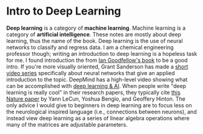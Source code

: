 Intro to Deep Learning
=======================

**Deep learning** is a category of **machine learning**. Machine learning is a category of **artificial intelligence**. These notes are mostly about deep learning, thus the name of the book. Deep learning is the use of neural networks to classify and regress data. I am a chemical engineering professor though; writing an introduction to deep learning is a hopeless task for me. I found introduction the from [Ian Goodfellow's book](https://www.deeplearningbook.org/contents/intro.html) to be a good intro. If you're more visually oriented, Grant Sanderson has made a [short video series](https://www.youtube.com/watch?v=aircAruvnKk) specifically about neural networks that give an applied introduction to the topic. DeepMind has a high-level video showing what can be accomplished with [deep learning & AI](https://www.youtube.com/watch?v=7R52wiUgxZI). When people write "deep learning is really cool" in their research papers, they typically cite [this Nature paper](https://www.nature.com/articles/nature14539) by Yann LeCun, Yoshua Bengio, and Geoffery Hinton. The only advice I would give to beginners in deep learning are to focus less on the neurological inspired language (i.e., connections between neurons), and instead view deep learning as a series of linear algebra operations where many of the matrices are adjustable parameters.